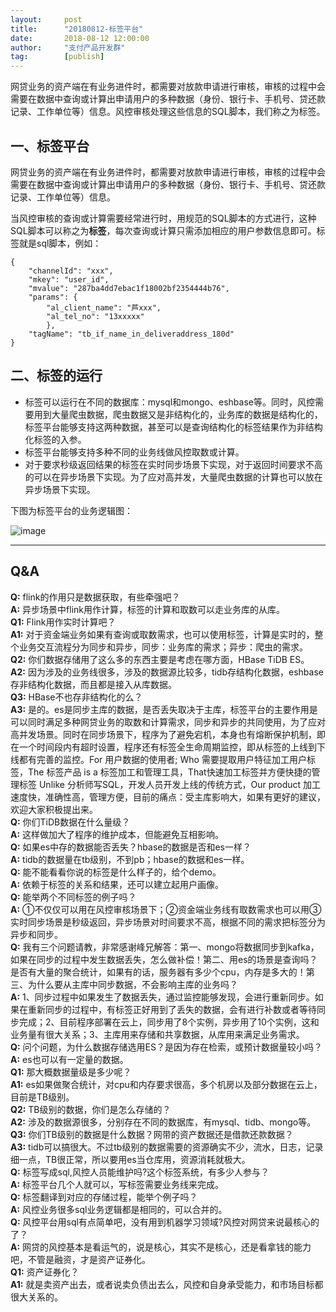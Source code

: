 ```yaml
---  
layout:     post   
title:      "20180812-标签平台"  
date:       2018-08-12 12:00:00  
author:     "支付产品开发群"  
tag:		[publish] 
--- 
```


网贷业务的资产端在有业务进件时，都需要对放款申请进行审核，审核的过程中会需要在数据中查询或计算出申请用户的多种数据（身份、银行卡、手机号、贷还款记录、工作单位等）信息。风控审核处理这些信息的SQL脚本，我们称之为标签。 


## 一、标签平台

网贷业务的资产端在有业务进件时，都需要对放款申请进行审核，审核的过程中会需要在数据中查询或计算出申请用户的多种数据（身份、银行卡、手机号、贷还款记录、工作单位等）信息。

当风控审核的查询或计算需要经常进行时，用规范的SQL脚本的方式进行，这种SQL脚本可以称之为**标签**，每次查询或计算只需添加相应的用户参数信息即可。标签就是sql脚本，例如：

```
{ 
	"channelId": "xxx",     
	"mkey": "user_id",     
	"mvalue": "287ba4dd7ebac1f18002bf2354444b76",     
	"params": {            
		"al_client_name": "芦xxx",            
		"al_tel_no": "13xxxxx"
		},     
	"tagName": "tb_if_name_in_deliveraddress_180d" 
}

```


## 二、标签的运行  

- 标签可以运行在不同的数据库：mysql和mongo、eshbase等。同时，风控需要用到大量爬虫数据，爬虫数据又是非结构化的，业务库的数据是结构化的，标签平台能够支持这两种数据，甚至可以是查询结构化的标签结果作为非结构化标签的入参。  
- 标签平台能够支持多种不同的业务线做风控取数或计算。  
- 对于要求秒级返回结果的标签在实时同步场景下实现，对于返回时间要求不高的可以在异步场景下实现。为了应对高并发，大量爬虫数据的计算也可以放在异步场景下实现。  

下图为标签平台的业务逻辑图：  
   
![image](http://static.cocolian.cn/img/201808/20180812_170615.png)



---

## Q&A

**Q:** flink的作用只是数据获取，有些牵强吧？  
**A:** 异步场景中flink用作计算，标签的计算和取数可以走业务库的从库。  
**Q1:** Flink用作实时计算吧？    
**A1:** 对于资金端业务如果有查询或取数需求，也可以使用标签，计算是实时的，整个业务交互流程分为同步和异步，同步：业务库的需求；异步：爬虫的需求。    
**Q2:** 你们数据存储用了这么多的东西主要是考虑在哪方面，HBase TiDB ES。  
**A2:** 因为涉及的业务线很多，涉及的数据源比较多，tidb存结构化数据，eshbase存非结构化数据，而且都是接入从库数据。  
**Q3:** HBase不也存非结构化的么？  
**A3:** 是的。es是同步主库的数据，是否丢失取决于主库，标签平台的主要作用是可以同时满足多种网贷业务的取数和计算需求，同步和异步的共同使用，为了应对高并发场景。同时在同步场景下，程序为了避免宕机，本身也有熔断保护机制，即在一个时间段内有超时设置，程序还有标签全生命周期监控，即从标签的上线到下线都有完善的监控。For 用户数据的使用者; Who 需要提取用户特征加工用户标签，The 标签产品 is a 标签加工和管理工具，That快速加工标签并方便快捷的管理标签 Unlike 分析师写SQL，开发人员开发上线的传统方式，Our product 加工速度快，准确性高，管理方便，目前的痛点：受主库影响大，如果有更好的建议，欢迎大家积极提出来。  
**Q:** 你们TiDB数据在什么量级？  
**A:** 这样做加大了程序的维护成本，但能避免互相影响。  
**Q:** 如果es中存的数据能否丢失？hbase的数据是否和es一样？  
**A:** tidb的数据量在tb级别，不到pb；hbase的数据和es一样。  
**Q:** 能不能看看你说的标签是什么样子的，给个demo。   
**A:** 依赖于标签的关系和结果，还可以建立起用户画像。  
**Q:** 能举两个不同标签的例子吗？  
**A:** ①不仅仅可以用在风控审核场景下；②资金端业务线有取数需求也可以用③实时同步场景是秒级返回，异步场景对时间要求不高，根据不同的需求把标签分为异步和同步。  
**Q:** 我有三个问题请教，非常感谢峰兄解答：第一、mongo将数据同步到kafka，如果在同步的过程中发生数据丢失，怎么做补偿！第二、用es的场景是查询吗？是否有大量的聚合统计，如果有的话，服务器有多少个cpu，内存是多大的！第三、为什么要从主库中同步数据，不会影响主库的业务吗？    
**A:** 1、同步过程中如果发生了数据丢失，通过监控能够发现，会进行重新同步。如果在重新同步的过程中，有标签正好用到了丢失的数据，会有进行补数或者等待同步完成；2、目前程序部署在云上，同步用了8个实例，异步用了10个实例，这和业务量有很大关系；3、主库用来存储和共享数据，从库用来满足业务需求。    
**Q:** 问个问题，为什么数据存储选用ES？是因为存在检索，或预计数据量较小吗？   
**A:** es也可以有一定量的数据。  
**Q1:** 那大概数据量级是多少呢？  
**A1:** es如果做聚合统计，对cpu和内存要求很高，多个机房以及部分数据在云上，目前是TB级别。  
**Q2:** TB级别的数据，你们是怎么存储的？  
**A2:** 涉及的数据源很多，分别存在不同的数据库，有mysql、tidb、mongo等。   
**Q3:** 你们TB级别的数据是什么数据？网带的资产数据还是借款还款数据？   
**A3:** tidb可以搞很大。不过tb级别的数据需要的资源确实不少，流水，日志，记录细一点，TB很正常，所以要用es当仓库用，资源消耗就极大。     
**Q:** 标签写成sql,风控人员能维护吗?这个标签系统，有多少人参与？   
**A:** 标签平台几个人就可以，写标签需要业务线来完成。   
**Q:** 标签翻译到对应的存储过程，能举个例子吗？    
**A:** 风控业务很多sql业务逻辑都是相同的，可以合并的。    
**Q:** 风控平台用sql有点简单吧，没有用到机器学习领域?风控对网贷来说最核心的了？   
**A:** 网贷的风控基本是看运气的，说是核心，其实不是核心，还是看拿钱的能力吧，不管是融资，才是资产证券化。  
**Q1:** 资产证券化？   
**A1:** 就是卖资产出去，或者说卖负债出去么，风控和自身承受能力，和市场目标都很大关系的。   

